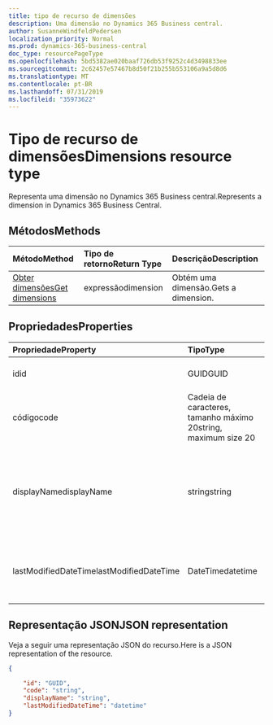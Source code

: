 ```yaml
---
title: tipo de recurso de dimensões
description: Uma dimensão no Dynamics 365 Business central.
author: SusanneWindfeldPedersen
localization_priority: Normal
ms.prod: dynamics-365-business-central
doc_type: resourcePageType
ms.openlocfilehash: 5bd5382ae020baaf726db53f9252c4d3498833ee
ms.sourcegitcommit: 2c62457e57467b8d50f21b255b553106a9a5d8d6
ms.translationtype: MT
ms.contentlocale: pt-BR
ms.lasthandoff: 07/31/2019
ms.locfileid: "35973622"
---
```

# <a name="dimensions-resource-type"></a><span data-ttu-id="5aca1-103">Tipo de recurso de dimensões</span><span class="sxs-lookup"><span data-stu-id="5aca1-103">Dimensions resource type</span></span>
<span data-ttu-id="5aca1-104">Representa uma dimensão no Dynamics 365 Business central.</span><span class="sxs-lookup"><span data-stu-id="5aca1-104">Represents a dimension in Dynamics 365 Business Central.</span></span>

## <a name="methods"></a><span data-ttu-id="5aca1-105">Métodos</span><span class="sxs-lookup"><span data-stu-id="5aca1-105">Methods</span></span>
| <span data-ttu-id="5aca1-106">Método</span><span class="sxs-lookup"><span data-stu-id="5aca1-106">Method</span></span>       | <span data-ttu-id="5aca1-107">Tipo de retorno</span><span class="sxs-lookup"><span data-stu-id="5aca1-107">Return Type</span></span>  |<span data-ttu-id="5aca1-108">Descrição</span><span class="sxs-lookup"><span data-stu-id="5aca1-108">Description</span></span>|
|:-------------|:-------------|:----------|
|[<span data-ttu-id="5aca1-109">Obter dimensões</span><span class="sxs-lookup"><span data-stu-id="5aca1-109">Get dimensions</span></span>](../api/dynamics-dimension-get.md)|<span data-ttu-id="5aca1-110">expressão</span><span class="sxs-lookup"><span data-stu-id="5aca1-110">dimension</span></span>|<span data-ttu-id="5aca1-111">Obtém uma dimensão.</span><span class="sxs-lookup"><span data-stu-id="5aca1-111">Gets a dimension.</span></span>|


## <a name="properties"></a><span data-ttu-id="5aca1-112">Propriedades</span><span class="sxs-lookup"><span data-stu-id="5aca1-112">Properties</span></span>
| <span data-ttu-id="5aca1-113">Propriedade</span><span class="sxs-lookup"><span data-stu-id="5aca1-113">Property</span></span>           | <span data-ttu-id="5aca1-114">Tipo</span><span class="sxs-lookup"><span data-stu-id="5aca1-114">Type</span></span>                  |<span data-ttu-id="5aca1-115">Descrição</span><span class="sxs-lookup"><span data-stu-id="5aca1-115">Description</span></span>               |
|:-------------------|:----------------------|:-------------------------|
|<span data-ttu-id="5aca1-116">id</span><span class="sxs-lookup"><span data-stu-id="5aca1-116">id</span></span>                  |<span data-ttu-id="5aca1-117">GUID</span><span class="sxs-lookup"><span data-stu-id="5aca1-117">GUID</span></span>                   |<span data-ttu-id="5aca1-118">A ID exclusiva do item.</span><span class="sxs-lookup"><span data-stu-id="5aca1-118">The unique ID of the item.</span></span>|
|<span data-ttu-id="5aca1-119">código</span><span class="sxs-lookup"><span data-stu-id="5aca1-119">code</span></span>                |<span data-ttu-id="5aca1-120">Cadeia de caracteres, tamanho máximo 20</span><span class="sxs-lookup"><span data-stu-id="5aca1-120">string, maximum size 20</span></span>|<span data-ttu-id="5aca1-121">O código de dimensão.</span><span class="sxs-lookup"><span data-stu-id="5aca1-121">The dimension code.</span></span>       |
|<span data-ttu-id="5aca1-122">displayName</span><span class="sxs-lookup"><span data-stu-id="5aca1-122">displayName</span></span>         |<span data-ttu-id="5aca1-123">string</span><span class="sxs-lookup"><span data-stu-id="5aca1-123">string</span></span>                 |<span data-ttu-id="5aca1-124">Especifica o nome da dimensão.</span><span class="sxs-lookup"><span data-stu-id="5aca1-124">Specifies the dimension's name.</span></span> <span data-ttu-id="5aca1-125">Esse nome aparecerá onde a dimensão é usada.</span><span class="sxs-lookup"><span data-stu-id="5aca1-125">This name will appear where the dimension is used.</span></span>|
|<span data-ttu-id="5aca1-126">lastModifiedDateTime</span><span class="sxs-lookup"><span data-stu-id="5aca1-126">lastModifiedDateTime</span></span>|<span data-ttu-id="5aca1-127">DateTime</span><span class="sxs-lookup"><span data-stu-id="5aca1-127">datetime</span></span>               |<span data-ttu-id="5aca1-128">O último DateTime que a dimensão foi modificada.</span><span class="sxs-lookup"><span data-stu-id="5aca1-128">The last datetime the dimension was modified.</span></span>|  


## <a name="json-representation"></a><span data-ttu-id="5aca1-129">Representação JSON</span><span class="sxs-lookup"><span data-stu-id="5aca1-129">JSON representation</span></span>

<span data-ttu-id="5aca1-130">Veja a seguir uma representação JSON do recurso.</span><span class="sxs-lookup"><span data-stu-id="5aca1-130">Here is a JSON representation of the resource.</span></span>


```json
{

    "id": "GUID",
    "code": "string",
    "displayName": "string",
    "lastModifiedDateTime": "datetime"
}
```

